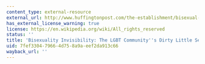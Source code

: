 ```yaml
---
content_type: external-resource
external_url: http://www.huffingtonpost.com/the-establishment/bisexual-invisibility-the_b_9177988.html
has_external_license_warning: true
license: https://en.wikipedia.org/wiki/All_rights_reserved
status: ''
title: 'Bisexuality Invisibility: The LGBT Community''s Dirty Little Secret'
uid: 7fef3304-7966-4d75-8a9a-eef2da913c66
wayback_url: ''
---
```

